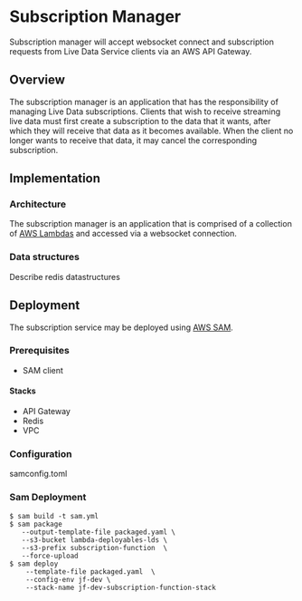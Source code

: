 # Subscription Manager

Subscription manager will accept websocket connect and subscription requests from Live Data Service clients via an AWS
API Gateway.

## Overview

The subscription manager is an application that has the responsibility of managing Live Data subscriptions. Clients that
wish to receive streaming live data must first create a subscription to the data that it wants, after which they will
receive that data as it becomes available. When the client no longer wants to receive that data, it may cancel the
corresponding subscription.

## Implementation

### Architecture

The subscription manager is an application that is comprised of a collection
of [AWS Lambdas](https://docs.aws.amazon.com/lambda/index.html) and accessed via a websocket connection.

### Data structures

Describe redis datastructures

## Deployment

The subscription service may be deployed
using [AWS SAM](https://docs.aws.amazon.com/serverless-application-model/latest/developerguide/what-is-sam.html).

### Prerequisites

- SAM client

#### Stacks

- API Gateway
- Redis
- VPC

### Configuration

samconfig.toml

### Sam Deployment

```shell
$ sam build -t sam.yml 
$ sam package 
   --output-template-file packaged.yaml \
   --s3-bucket lambda-deployables-lds \
   --s3-prefix subscription-function  \
   --force-upload 
$ sam deploy 
    --template-file packaged.yaml  \
    --config-env jf-dev \
    --stack-name jf-dev-subscription-function-stack
```